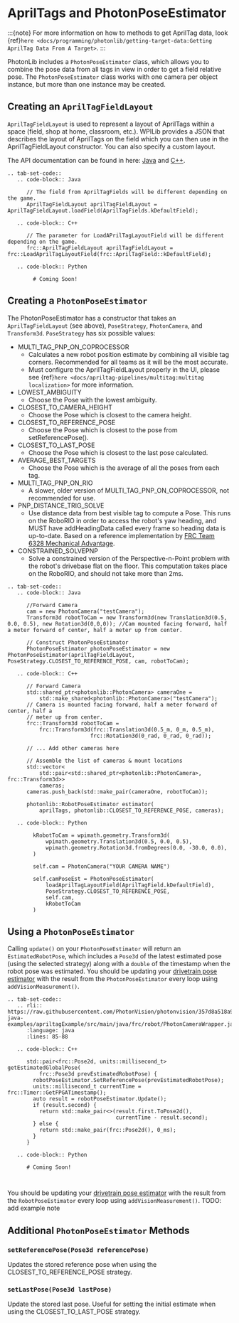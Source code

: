 # AprilTags and PhotonPoseEstimator

:::{note}
For more information on how to methods to get AprilTag data, look {ref}`here <docs/programming/photonlib/getting-target-data:Getting AprilTag Data From A Target>`.
:::

PhotonLib includes a `PhotonPoseEstimator` class, which allows you to combine the pose data from all tags in view in order to get a field relative pose. The `PhotonPoseEstimator` class works with one camera per object instance, but more than one instance may be created.

## Creating an `AprilTagFieldLayout`

`AprilTagFieldLayout` is used to represent a layout of AprilTags within a space (field, shop at home, classroom, etc.). WPILib provides a JSON that describes the layout of AprilTags on the field which you can then use in the AprilTagFieldLayout constructor. You can also specify a custom layout.

The API documentation can be found in here: [Java](https://github.wpilib.org/allwpilib/docs/release/java/edu/wpi/first/apriltag/AprilTagFieldLayout.html) and [C++](https://github.wpilib.org/allwpilib/docs/release/cpp/classfrc_1_1_april_tag_field_layout.html).

```{eval-rst}
.. tab-set-code::
   .. code-block:: Java

      // The field from AprilTagFields will be different depending on the game.
      AprilTagFieldLayout aprilTagFieldLayout = AprilTagFieldLayout.loadField(AprilTagFields.kDefaultField);

   .. code-block:: C++

      // The parameter for LoadAPrilTagLayoutField will be different depending on the game.
      frc::AprilTagFieldLayout aprilTagFieldLayout = frc::LoadAprilTagLayoutField(frc::AprilTagField::kDefaultField);

   .. code-block:: Python

        # Coming Soon!

```

## Creating a `PhotonPoseEstimator`

The PhotonPoseEstimator has a constructor that takes an `AprilTagFieldLayout` (see above), `PoseStrategy`, `PhotonCamera`, and `Transform3d`. `PoseStrategy` has six possible values:

- MULTI_TAG_PNP_ON_COPROCESSOR
    - Calculates a new robot position estimate by combining all visible tag corners. Recommended for all teams as it will be the most accurate.
    - Must configure the AprilTagFieldLayout properly in the UI, please see {ref}`here <docs/apriltag-pipelines/multitag:multitag localization>` for more information.
- LOWEST_AMBIGUITY
    - Choose the Pose with the lowest ambiguity.
- CLOSEST_TO_CAMERA_HEIGHT
    - Choose the Pose which is closest to the camera height.
- CLOSEST_TO_REFERENCE_POSE
    - Choose the Pose which is closest to the pose from setReferencePose().
- CLOSEST_TO_LAST_POSE
    - Choose the Pose which is closest to the last pose calculated.
- AVERAGE_BEST_TARGETS
    - Choose the Pose which is the average of all the poses from each tag.
- MULTI_TAG_PNP_ON_RIO
    - A slower, older version of MULTI_TAG_PNP_ON_COPROCESSOR, not recommended for use.
- PNP_DISTANCE_TRIG_SOLVE
    - Use distance data from best visible tag to compute a Pose. This runs on the RoboRIO in order
      to access the robot's yaw heading, and MUST have addHeadingData called every frame so heading
      data is up-to-date. Based on a reference implementation by [FRC Team 6328 Mechanical Advantage](https://www.chiefdelphi.com/t/frc-6328-mechanical-advantage-2025-build-thread/477314/98).
- CONSTRAINED_SOLVEPNP
    - Solve a constrained version of the Perspective-n-Point problem with the robot's drivebase
      flat on the floor. This computation takes place on the RoboRIO, and should not take more than 2ms.

```{eval-rst}
.. tab-set-code::
   .. code-block:: Java

      //Forward Camera
      cam = new PhotonCamera("testCamera");
      Transform3d robotToCam = new Transform3d(new Translation3d(0.5, 0.0, 0.5), new Rotation3d(0,0,0)); //Cam mounted facing forward, half a meter forward of center, half a meter up from center.

      // Construct PhotonPoseEstimator
      PhotonPoseEstimator photonPoseEstimator = new PhotonPoseEstimator(aprilTagFieldLayout, PoseStrategy.CLOSEST_TO_REFERENCE_POSE, cam, robotToCam);

   .. code-block:: C++

      // Forward Camera
      std::shared_ptr<photonlib::PhotonCamera> cameraOne =
          std::make_shared<photonlib::PhotonCamera>("testCamera");
      // Camera is mounted facing forward, half a meter forward of center, half a
      // meter up from center.
      frc::Transform3d robotToCam =
          frc::Transform3d(frc::Translation3d(0.5_m, 0_m, 0.5_m),
                          frc::Rotation3d(0_rad, 0_rad, 0_rad));

      // ... Add other cameras here

      // Assemble the list of cameras & mount locations
      std::vector<
          std::pair<std::shared_ptr<photonlib::PhotonCamera>, frc::Transform3d>>
          cameras;
      cameras.push_back(std::make_pair(cameraOne, robotToCam));

      photonlib::RobotPoseEstimator estimator(
          aprilTags, photonlib::CLOSEST_TO_REFERENCE_POSE, cameras);

   .. code-block:: Python

        kRobotToCam = wpimath.geometry.Transform3d(
            wpimath.geometry.Translation3d(0.5, 0.0, 0.5),
            wpimath.geometry.Rotation3d.fromDegrees(0.0, -30.0, 0.0),
        )

        self.cam = PhotonCamera("YOUR CAMERA NAME")

        self.camPoseEst = PhotonPoseEstimator(
            loadAprilTagLayoutField(AprilTagField.kDefaultField),
            PoseStrategy.CLOSEST_TO_REFERENCE_POSE,
            self.cam,
            kRobotToCam
        )
```

## Using a `PhotonPoseEstimator`

Calling `update()` on your `PhotonPoseEstimator` will return an `EstimatedRobotPose`, which includes a `Pose3d` of the latest estimated pose (using the selected strategy) along with a `double` of the timestamp when the robot pose was estimated. You should be updating your [drivetrain pose estimator](https://docs.wpilib.org/en/latest/docs/software/advanced-controls/state-space/state-space-pose-estimators.html) with the result from the `PhotonPoseEstimator` every loop using `addVisionMeasurement()`.

```{eval-rst}
.. tab-set-code::
   .. rli:: https://raw.githubusercontent.com/PhotonVision/photonvision/357d8a518a93f7a1f8084a79449249e613b605a7/photonlib-java-examples/apriltagExample/src/main/java/frc/robot/PhotonCameraWrapper.java
      :language: java
      :lines: 85-88

   .. code-block:: C++

      std::pair<frc::Pose2d, units::millisecond_t> getEstimatedGlobalPose(
          frc::Pose3d prevEstimatedRobotPose) {
        robotPoseEstimator.SetReferencePose(prevEstimatedRobotPose);
        units::millisecond_t currentTime = frc::Timer::GetFPGATimestamp();
        auto result = robotPoseEstimator.Update();
        if (result.second) {
          return std::make_pair<>(result.first.ToPose2d(),
                                  currentTime - result.second);
        } else {
          return std::make_pair(frc::Pose2d(), 0_ms);
        }
      }

   .. code-block:: Python

      # Coming Soon!



```

You should be updating your [drivetrain pose estimator](https://docs.wpilib.org/en/latest/docs/software/advanced-controls/state-space/state-space-pose-estimators.html) with the result from the `RobotPoseEstimator` every loop using `addVisionMeasurement()`. TODO: add example note

## Additional `PhotonPoseEstimator` Methods

### `setReferencePose(Pose3d referencePose)`

Updates the stored reference pose when using the CLOSEST_TO_REFERENCE_POSE strategy.

### `setLastPose(Pose3d lastPose)`

Update the stored last pose. Useful for setting the initial estimate when using the CLOSEST_TO_LAST_POSE strategy.
